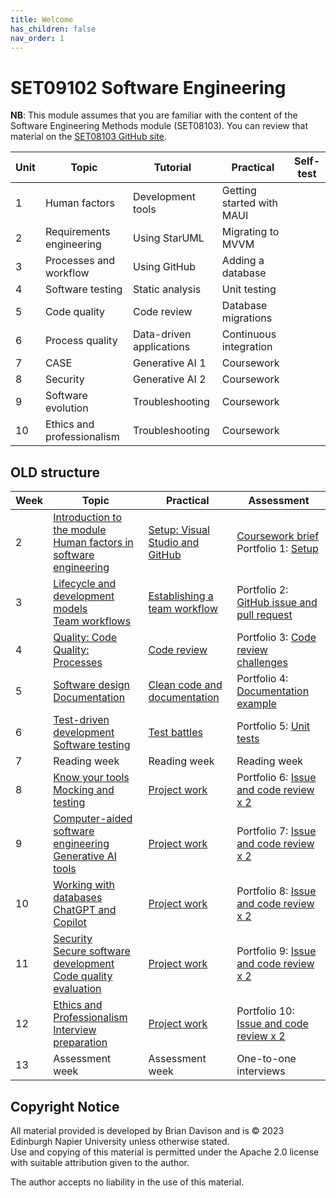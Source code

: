 ```yaml
---
title: Welcome
has_children: false
nav_order: 1
---
```


# SET09102 Software Engineering

**NB**: This module assumes that you are familiar with the content of the
Software Engineering Methods module (SET08103). You can review that material
on the [SET08103 GitHub site](https://github.com/edinburgh-napier/SET08103).

| Unit | Topic                      | Tutorial                 | Practical                 | Self-test |
|------|----------------------------|--------------------------|---------------------------|-----------|
| 1    | Human factors              | Development tools        | Getting started with MAUI |           |
| 2    | Requirements engineering   | Using StarUML            | Migrating to MVVM         |           |
| 3    | Processes and workflow     | Using GitHub             | Adding a database         |           |
| 4    | Software testing           | Static analysis          | Unit testing              |           |
| 5    | Code quality               | Code review              | Database migrations       |           |
| 6    | Process quality            | Data-driven applications | Continuous integration    |           |
| 7    | CASE                       | Generative AI 1          | Coursework                |           |
| 8    | Security                   | Generative AI 2          | Coursework                |           |
| 9    | Software evolution         | Troubleshooting          | Coursework                |           |
| 10   | Ethics and professionalism | Troubleshooting          | Coursework                |           |

## OLD structure

| Week | Topic                                                                                                                                                                             | Practical                                                                 | Assessment                                                                                                                                |
|------|-----------------------------------------------------------------------------------------------------------------------------------------------------------------------------------|---------------------------------------------------------------------------|-------------------------------------------------------------------------------------------------------------------------------------------|
| 2    | [Introduction to the module](notes/Week02a_introduction.md)<br/>[Human factors in software engineering](notes/Week02b_human_factors.md)                                           | [Setup: Visual Studio and GitHub](practicals/Week02_setup.md)                 | [Coursework brief](assessment)<br/>Portfolio 1: [Setup](https://github.com/edinburgh-napier/SET09102_portfolio/blob/main/week02_setup.md) |
| 3    | [Lifecycle and development models](notes/Week03a_lifecycle.md) <br> [Team workflows](notes/Week03b_workflow.md)                                                                   | [Establishing a team workflow](practicals/Week03_workflow.md)                 | Portfolio 2: [GitHub issue and pull request](https://github.com/edinburgh-napier/SET09102_portfolio/blob/main/week03_workflow.md)         |
| 4    | [Quality: Code](notes/Week04a_quality_code.md)<br/>[Quality: Processes](notes/Week04b_quality_processes.md)                                                                       | [Code review](practicals/Week04_code_review.md)                               | Portfolio 3: [Code review challenges](https://github.com/edinburgh-napier/SET09102_portfolio/blob/main/week04_code_review.md)             |
| 5    | [Software design](notes/Week05a_design.md) <br> [Documentation](notes/Week05b_documentation.md)                                                                                   | [Clean code and documentation](practicals/Week05_clean_code.md)               | Portfolio 4: [Documentation example](https://github.com/edinburgh-napier/SET09102_portfolio/blob/main/week05_documentation.md)            |
| 6    | [Test-driven development](notes/Week06a_test_driven_development.md) <br> [Software testing](notes/Week06b_testing.md)                                                             | [Test battles](practicals/Week06_test_battles.md)                             | Portfolio 5: [Unit tests](https://github.com/edinburgh-napier/SET09102_portfolio/blob/main/week06_testing.md)                             |
| 7    | Reading week                                                                                                                                                                      | Reading week                                                              | Reading week                                                                                                                              |
| 8    | [Know your tools](notes/Week08a_tools.md) <br/>[Mocking and testing](notes/Week08b_mocking.md)                                                                                    | [Project work](practicals/Week08-12_project_work.md)                          | Portfolio 6: [Issue and code review x 2](https://github.com/edinburgh-napier/SET09102_portfolio/blob/main/week08_project.md)              |
| 9    | [Computer-aided software engineering](notes/Week09a_case.md) <br> [Generative AI tools](notes/Week09b_generative_ai.md)                                                           | [Project work](practicals/Week08-12_project_work.md)                          | Portfolio 7: [Issue and code review x 2](https://github.com/edinburgh-napier/SET09102_portfolio/blob/main/week09_project.md)              |
| 10   | [Working with databases](notes/Week10a_databases.md) <br/> [ChatGPT and Copilot](notes/Week10b_generative_ai.md)                                                                  | [Project work](practicals/Week08-12_project_work.md) | Portfolio 8: [Issue and code review x 2](https://github.com/edinburgh-napier/SET09102_portfolio/blob/main/week10_project.md)              |
| 11   | [Security](notes/Week11a_security.md) <br> [Secure software development](notes/Week11b_secure_software_development.md)<br/>[Code quality evaluation](notes/Week11c_evaluation.md) | [Project work](practicals/Week08-12_project_work.md)                          | Portfolio 9: [Issue and code review x 2](https://github.com/edinburgh-napier/SET09102_portfolio/blob/main/week11_project.md)              |
| 12   | [Ethics and Professionalism](notes/Week12a_ethics.md) <br> [Interview preparation](notes/Week12b_interview_preparation.md)                                                        | [Project work](practicals/Week08-12_project_work.md) | Portfolio 10: [Issue and code review x 2](https://github.com/edinburgh-napier/SET09102_portfolio/blob/main/week12_project.md)                                                                                               |
| 13   | Assessment week                                                                                                                                                                   | Assessment week                                                           | One-to-one interviews                                                                                                                     |

## Copyright Notice

All material provided is developed by Brian Davison and is &copy; 2023 Edinburgh Napier University unless otherwise stated.  
Use and copying of this material is permitted under the Apache 2.0 license with suitable attribution given to the author.

The author accepts no liability in the use of this material.
